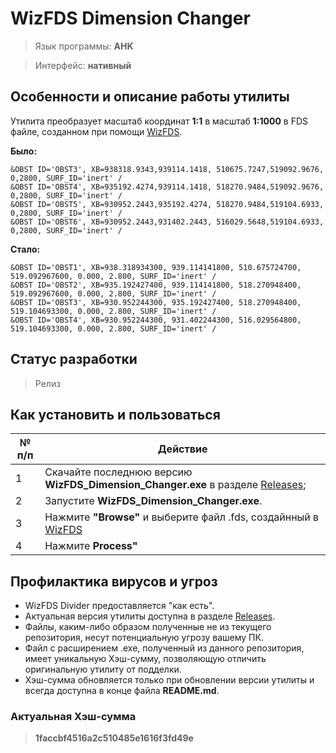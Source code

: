 # WizFDS Dimension Changer

> Язык программы: **AHK**

> Интерфейс: **нативный**

## Особенности и описание работы утилиты
Утилита преобразует масштаб координат **1:1** в масштаб **1:1000** в FDS файле, созданном при помощи [WizFDS](https://wizfds.com/).

**Было:**
```FDS
&OBST ID='OBST3', XB=938318.9343,939114.1418, 510675.7247,519092.9676, 0,2800, SURF_ID='inert' /
&OBST ID='OBST4', XB=935192.4274,939114.1418, 518270.9484,519092.9676, 0,2800, SURF_ID='inert' /
&OBST ID='OBST5', XB=930952.2443,935192.4274, 518270.9484,519104.6933, 0,2800, SURF_ID='inert' /
&OBST ID='OBST6', XB=930952.2443,931402.2443, 516029.5648,519104.6933, 0,2800, SURF_ID='inert' /
```
**Стало:**
```FDS
&OBST ID='OBST1', XB=938.318934300, 939.114141800, 510.675724700, 519.092967600, 0.000, 2.800, SURF_ID='inert' /
&OBST ID='OBST2', XB=935.192427400, 939.114141800, 518.270948400, 519.092967600, 0.000, 2.800, SURF_ID='inert' /
&OBST ID='OBST3', XB=930.952244300, 935.192427400, 518.270948400, 519.104693300, 0.000, 2.800, SURF_ID='inert' /
&OBST ID='OBST4', XB=930.952244300, 931.402244300, 516.029564800, 519.104693300, 0.000, 2.800, SURF_ID='inert' /
```

## Статус разработки
> Релиз

## Как установить и пользоваться
|	№ п/п	|	Действие	|
|---------|---------|
|	1	|	Скачайте последнюю версию **WizFDS_Dimension_Changer.exe** в разделе [Releases](https://github.com/firegoaway/WizFDS_Dimension_Changer/releases);	|
|	2	|	Запустите **WizFDS_Dimension_Changer.exe**.	|
|	3	|	Нажмите **"Browse"** и выберите файл .fds, создайнный в [WizFDS](https://wizfds.com/)	|
|	4	|	Нажмите **Process"**	|

## Профилактика вирусов и угроз
- WizFDS Divider предоставляется "как есть".
- Актуальная версия утилиты доступна в разделе [Releases](https://github.com/firegoaway/Pomenat_plus_3/releases).
- Файлы, каким-либо образом полученные не из текущего репозитория, несут потенциальную угрозу вашему ПК.
- Файл с расширением .exe, полученный из данного репозитория, имеет уникальную Хэш-сумму, позволяющую отличить оригинальную утилиту от подделки. 
- Хэш-сумма обновляется только при обновлении версии утилиты и всегда доступна в конце файла **README.md**.

### Актуальная Хэш-сумма
> **1faccbf4516a2c510485e1616f3fd49e**